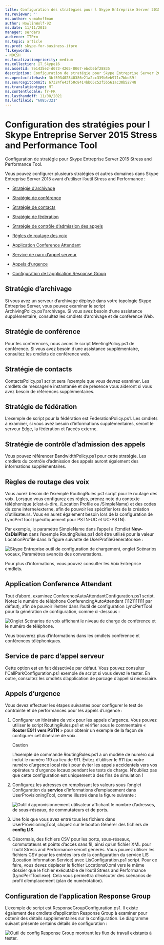 ```yaml
---
title: Configuration des stratégies pour l Skype Entreprise Server 2015 Stress and Performance Tool
ms.reviewer: ''
ms.author: v-mahoffman
author: HowlinWolf-92
ms.date: 11/11/2015
manager: serdars
audience: ITPro
ms.topic: article
ms.prod: skype-for-business-itpro
f1.keywords:
- NOCSH
ms.localizationpriority: medium
ms.collection: IT_Skype16
ms.assetid: 7e1435e2-d073-4265-8067-ebcb5bf28835
description: Configuration de stratégie pour Skype Entreprise Server 2015 Stress and Performance Tool.
ms.openlocfilehash: 3bf593402340386e21a2cc339b6eb971c7bbd39f
ms.sourcegitcommit: 67324fe43f50c8414bb65c52f5b561ac30b52748
ms.translationtype: MT
ms.contentlocale: fr-FR
ms.lasthandoff: 11/08/2021
ms.locfileid: "60857321"
---
```

# <a name="configuring-policies-for-the-skype-for-business-server-2015-stress-and-performance-tool"></a>Configuration des stratégies pour l Skype Entreprise Server 2015 Stress and Performance Tool
 
Configuration de stratégie pour Skype Entreprise Server 2015 Stress and Performance Tool.
  
Vous pouvez configurer plusieurs stratégies et autres domaines dans Skype Entreprise Server 2015 avant d’utiliser l’outil Stress and Performance :
  
- [Stratégie d’archivage](configuring-policies.md#ArchivingPolicy)
    
- [Stratégie de conférence](configuring-policies.md#ConferencingPolicy)
    
- [Stratégie de contacts](configuring-policies.md#ContactsPolicy)
    
- [Stratégie de fédération](configuring-policies.md#FederationPolicy)
    
- [Stratégie de contrôle d’admission des appels](configuring-policies.md#CACPolicy)
    
- [Règles de routage des voix](configuring-policies.md#VoiceRoutingRules)
    
- [Application Conference Attendant](configuring-policies.md#ConfAttendantApp)
    
- [Service de parc d’appel serveur](configuring-policies.md#ServerCallParkServ)
    
- [Appels d’urgence](configuring-policies.md#EmergencyCalls)
    
- [Configuration de l’application Response Group](configuring-policies.md#ConfigResponseGroupApp)
    
## <a name="archiving-policy"></a>Stratégie d’archivage
<a name="ArchivingPolicy"> </a>

Si vous avez un serveur d’archivage déployé dans votre topologie Skype Entreprise Server, vous pouvez examiner le script ArchivingPolicy.ps1'archivage. Si vous avez besoin d’une assistance supplémentaire, consultez les cmdlets d’archivage et de conférence Web.
  
## <a name="conferencing-policy"></a>Stratégie de conférence
<a name="ConferencingPolicy"> </a>

Pour les conférences, nous avons le script MeetingPolicy.ps1 de conférence. Si vous avez besoin d’une assistance supplémentaire, consultez les cmdlets de conférence web.
  
## <a name="contacts-policy"></a>Stratégie de contacts
<a name="ContactsPolicy"> </a>

ContactsPolicy.ps1 script sera l’exemple que vous devrez examiner. Les cmdlets de messagerie instantanée et de présence vous aideront si vous avez besoin de références supplémentaires.
  
## <a name="federation-policy"></a>Stratégie de fédération
<a name="FederationPolicy"> </a>

L’exemple de script pour la fédération est FederationPolicy.ps1. Les cmdlets à examiner, si vous avez besoin d’informations supplémentaires, seront le serveur Edge, la fédération et l’accès externe.
  
## <a name="call-admission-control-policy"></a>Stratégie de contrôle d’admission des appels
<a name="CACPolicy"> </a>

Vous pouvez référencer BandwidthPolicy.ps1 pour cette stratégie. Les cmdlets du contrôle d’admission des appels auront également des informations supplémentaires.
  
## <a name="voice-routing-rules"></a>Règles de routage des voix
<a name="VoiceRoutingRules"> </a>

Vous aurez besoin de l’exemple RoutingRules.ps1 script pour le routage des voix. Lorsque vous configurez ces règles, prenez note du contexte téléphonique (c’est-à-dire, /Location Profile ou /SimpleName) et des codes de zone interne/externe, afin de pouvoir les spécifier lors de la création d’utilisateurs. Vous en aurez également besoin lors de la configuration de LyncPerfTool (spécifiquement pour PSTN-UC et UC-PSTN).
  
Par exemple, le paramètre SimpleName dans l’appel à l’cmdlet **New-CsDialPlan** dans l’exemple RoutingRules.ps1 doit être utilisé pour la valeur LocationProfile dans la figure suivante de UserProfileGenerator.exe :
  
![Skype Entreprise outil de configuration de chargement, onglet Scénarios vocaux, Paramètres avancés des conversations.](../../media/59f42e4e-8f1e-4d43-9ae2-9e6026191951.png)
  
Pour plus d’informations, vous pouvez consulter les Voix Entreprise cmdlets.
  
## <a name="conference-attendant-application"></a>Application Conference Attendant
<a name="ConfAttendantApp"> </a>

Tout d’abord, examinez ConferenceAutoAttendantConfiguration.ps1 script. Notez le numéro de téléphone ConferencingAutoAttendant (1121111111 par défaut), afin de pouvoir l’entrer dans l’outil de configuration LyncPerfTool pour la génération de configuration, comme ci-dessous :
  
![Onglet Scénarios de voix affichant le niveau de charge de conférence et le numéro de téléphone.](../../media/a3ea5fc0-8b3d-4842-b809-f137f470dbdc.png)
  
Vous trouverez plus d’informations dans les cmdlets conférence et conférences téléphoniques.
  
## <a name="server-call-park-service"></a>Service de parc d’appel serveur
<a name="ServerCallParkServ"> </a>

Cette option est en fait désactivée par défaut. Vous pouvez consulter l'CallParkConfiguration.ps1 exemple de script si vous devez le tester. En outre, consultez les cmdlets d’application de parcage d’appel si nécessaire.
  
## <a name="emergency-calls"></a>Appels d’urgence
<a name="EmergencyCalls"> </a>

Vous devez effectuer les étapes suivantes pour configurer le test de contrainte et de performances pour les appels d’urgence :
  
1. Configurer un itinéraire de voix pour les appels d’urgence. Vous pouvez utiliser le script RoutingRules.ps1 et vérifier sous le commentaire « **Router E911 vers PSTN** » pour obtenir un exemple de la façon de configurer cet itinéraire de voix.
    
    > [!CAUTION]
    > L’exemple de commande RoutingRules.ps1 a un modèle de numéro qui inclut le numéro 119 au lieu de 911. Évitez d’utiliser le 911 (ou votre numéro d’urgence local réel) pour éviter les appels accidentels vers vos opérateurs d’urgence locaux pendant les tests de charge. N’oubliez pas que cette configuration est uniquement à des fins de simulation ! 
  
2. Configurez les adresses en remplissant les valeurs sous l’onglet Configuration du **service** d’informations d’emplacement dans UserProvisioningTool, comme illustré dans la figure suivante :
    
     ![Outil d’approvisionnement utilisateur affichant le nombre d’adresses, de sous-réseaux, de commutateurs et de ports.](../../media/ebe85a0c-750f-4301-97d4-d158a40ea98a.png)
  
3. Une fois que vous avez entré tous les fichiers dans UserProvisioningTool, cliquez sur le bouton Générer des fichiers de **config LIS.**
    
4. Désormais, des fichiers CSV pour les ports, sous-réseaux, commutateurs et points d’accès sans fil, ainsi qu’un fichier XML pour l’outil Stress and Performance seront générés. Vous pouvez utiliser les fichiers CSV pour les entrées lors de la configuration du service LIS (Location Information Service) avec LisConfiguration.ps1 script. Pour ce faire, vous devez déplacer le fichier Locations0.xml vers le même dossier que le fichier exécutable de l’outil Stress and Performance (LyncPerfTool.exe). Cela vous permettra d’exécuter des scénarios de profil d’emplacement (plan de numérotation).
    
## <a name="configuring-response-group-application"></a>Configuration de l’application Response Group
<a name="ConfigResponseGroupApp"> </a>

L’exemple de script est ResponseGroupConfiguration.ps1. Il existe également des cmdlets d’application Response Group à examiner pour obtenir des détails supplémentaires sur la configuration. Le diagramme suivant présente certains détails de configuration :
  
![Outil de config Response Group montrant les flux de travail existants à tester.](../../media/e218a345-4813-4332-8cff-b48de05017ef.jpg)
  

